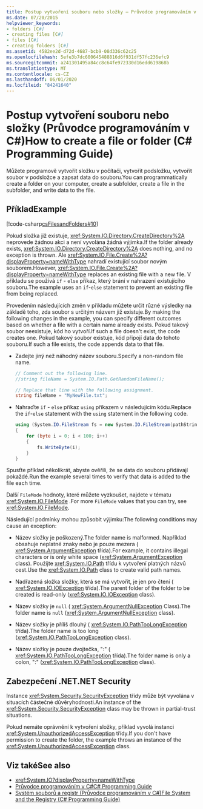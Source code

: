 ```yaml
---
title: Postup vytvoření souboru nebo složky – Průvodce programováním v C#
ms.date: 07/20/2015
helpviewer_keywords:
- folders [C#]
- creating files [C#]
- files [C#]
- creating folders [C#]
ms.assetid: 4582ee2d-d72d-4687-bcb9-08d336c62c25
ms.openlocfilehash: 5efe3b7dc600645488816d6f931df57fc236efc9
ms.sourcegitcommit: a241301495a84cc8c64fe972330d16edd619868b
ms.translationtype: MT
ms.contentlocale: cs-CZ
ms.lasthandoff: 06/01/2020
ms.locfileid: "84241640"
---
```

# <a name="how-to-create-a-file-or-folder-c-programming-guide"></a><span data-ttu-id="597d6-102">Postup vytvoření souboru nebo složky (Průvodce programováním v C#)</span><span class="sxs-lookup"><span data-stu-id="597d6-102">How to create a file or folder (C# Programming Guide)</span></span>
<span data-ttu-id="597d6-103">Můžete programově vytvořit složku v počítači, vytvořit podsložku, vytvořit soubor v podsložce a zapsat data do souboru.</span><span class="sxs-lookup"><span data-stu-id="597d6-103">You can programmatically create a folder on your computer, create a subfolder, create a file in the subfolder, and write data to the file.</span></span>  
  
## <a name="example"></a><span data-ttu-id="597d6-104">Příklad</span><span class="sxs-lookup"><span data-stu-id="597d6-104">Example</span></span>  
 [!code-csharp[csFilesandFolders#10](~/samples/snippets/csharp/VS_Snippets_VBCSharp/csFilesAndFolders/CS/FileIteration.cs#10)]  
  
 <span data-ttu-id="597d6-105">Pokud složka již existuje, <xref:System.IO.Directory.CreateDirectory%2A> neprovede žádnou akci a není vyvolána žádná výjimka.</span><span class="sxs-lookup"><span data-stu-id="597d6-105">If the folder already exists, <xref:System.IO.Directory.CreateDirectory%2A> does nothing, and no exception is thrown.</span></span> <span data-ttu-id="597d6-106">Ale <xref:System.IO.File.Create%2A?displayProperty=nameWithType> nahradí existující soubor novým souborem.</span><span class="sxs-lookup"><span data-stu-id="597d6-106">However, <xref:System.IO.File.Create%2A?displayProperty=nameWithType> replaces an existing file with a new file.</span></span> <span data-ttu-id="597d6-107">V příkladu se používá `if` - `else` příkaz, který brání v nahrazení existujícího souboru.</span><span class="sxs-lookup"><span data-stu-id="597d6-107">The example uses an `if`-`else` statement to prevent an existing file from being replaced.</span></span>  
  
 <span data-ttu-id="597d6-108">Provedením následujících změn v příkladu můžete určit různé výsledky na základě toho, zda soubor s určitým názvem již existuje.</span><span class="sxs-lookup"><span data-stu-id="597d6-108">By making the following changes in the example, you can specify different outcomes based on whether a file with a certain name already exists.</span></span> <span data-ttu-id="597d6-109">Pokud takový soubor neexistuje, kód ho vytvoří.</span><span class="sxs-lookup"><span data-stu-id="597d6-109">If such a file doesn't exist, the code creates one.</span></span> <span data-ttu-id="597d6-110">Pokud takový soubor existuje, kód připojí data do tohoto souboru.</span><span class="sxs-lookup"><span data-stu-id="597d6-110">If such a file exists, the code appends data to that file.</span></span>  
  
- <span data-ttu-id="597d6-111">Zadejte jiný než náhodný název souboru.</span><span class="sxs-lookup"><span data-stu-id="597d6-111">Specify a non-random file name.</span></span>  
  
    ```csharp  
    // Comment out the following line.  
    //string fileName = System.IO.Path.GetRandomFileName();  
  
    // Replace that line with the following assignment.  
    string fileName = "MyNewFile.txt";  
    ```  
  
- <span data-ttu-id="597d6-112">Nahraďte `if` - `else` příkaz `using` příkazem v následujícím kódu.</span><span class="sxs-lookup"><span data-stu-id="597d6-112">Replace the `if`-`else` statement with the `using` statement in the following code.</span></span>  
  
    ```csharp  
    using (System.IO.FileStream fs = new System.IO.FileStream(pathString, FileMode.Append))
    {  
        for (byte i = 0; i < 100; i++)  
        {  
            fs.WriteByte(i);  
        }  
    }  
    ```  
  
 <span data-ttu-id="597d6-113">Spusťte příklad několikrát, abyste ověřili, že se data do souboru přidávají pokaždé.</span><span class="sxs-lookup"><span data-stu-id="597d6-113">Run the example several times to verify that data is added to the file each time.</span></span>  
  
 <span data-ttu-id="597d6-114">Další `FileMode` hodnoty, které můžete vyzkoušet, najdete v tématu <xref:System.IO.FileMode> .</span><span class="sxs-lookup"><span data-stu-id="597d6-114">For more `FileMode` values that you can try, see <xref:System.IO.FileMode>.</span></span>  
  
 <span data-ttu-id="597d6-115">Následující podmínky mohou způsobit výjimku:</span><span class="sxs-lookup"><span data-stu-id="597d6-115">The following conditions may cause an exception:</span></span>  
  
- <span data-ttu-id="597d6-116">Název složky je poškozený.</span><span class="sxs-lookup"><span data-stu-id="597d6-116">The folder name is malformed.</span></span> <span data-ttu-id="597d6-117">Například obsahuje neplatné znaky nebo je pouze mezera ( <xref:System.ArgumentException> třída).</span><span class="sxs-lookup"><span data-stu-id="597d6-117">For example, it contains illegal characters or is only white space (<xref:System.ArgumentException> class).</span></span> <span data-ttu-id="597d6-118">Použijte <xref:System.IO.Path> třídu k vytvoření platných názvů cest.</span><span class="sxs-lookup"><span data-stu-id="597d6-118">Use the <xref:System.IO.Path> class to create valid path names.</span></span>  
  
- <span data-ttu-id="597d6-119">Nadřazená složka složky, která se má vytvořit, je jen pro čtení ( <xref:System.IO.IOException> třída).</span><span class="sxs-lookup"><span data-stu-id="597d6-119">The parent folder of the folder to be created is read-only (<xref:System.IO.IOException> class).</span></span>  
  
- <span data-ttu-id="597d6-120">Název složky je `null` ( <xref:System.ArgumentNullException> Class).</span><span class="sxs-lookup"><span data-stu-id="597d6-120">The folder name is `null` (<xref:System.ArgumentNullException> class).</span></span>  
  
- <span data-ttu-id="597d6-121">Název složky je příliš dlouhý ( <xref:System.IO.PathTooLongException> třída).</span><span class="sxs-lookup"><span data-stu-id="597d6-121">The folder name is too long (<xref:System.IO.PathTooLongException> class).</span></span>  
  
- <span data-ttu-id="597d6-122">Název složky je pouze dvojtečka, ":" ( <xref:System.IO.PathTooLongException> třída).</span><span class="sxs-lookup"><span data-stu-id="597d6-122">The folder name is only a colon, ":" (<xref:System.IO.PathTooLongException> class).</span></span>  
  
## <a name="net-security"></a><span data-ttu-id="597d6-123">Zabezpečení .NET</span><span class="sxs-lookup"><span data-stu-id="597d6-123">.NET Security</span></span>  
 <span data-ttu-id="597d6-124">Instance <xref:System.Security.SecurityException> třídy může být vyvolána v situacích částečné důvěryhodnosti.</span><span class="sxs-lookup"><span data-stu-id="597d6-124">An instance of the <xref:System.Security.SecurityException> class may be thrown in partial-trust situations.</span></span>  
  
 <span data-ttu-id="597d6-125">Pokud nemáte oprávnění k vytvoření složky, příklad vyvolá instanci <xref:System.UnauthorizedAccessException> třídy.</span><span class="sxs-lookup"><span data-stu-id="597d6-125">If you don't have permission to create the folder, the example throws an instance of the <xref:System.UnauthorizedAccessException> class.</span></span>  
  
## <a name="see-also"></a><span data-ttu-id="597d6-126">Viz také</span><span class="sxs-lookup"><span data-stu-id="597d6-126">See also</span></span>

- <xref:System.IO?displayProperty=nameWithType>
- [<span data-ttu-id="597d6-127">Průvodce programováním v C#</span><span class="sxs-lookup"><span data-stu-id="597d6-127">C# Programming Guide</span></span>](../index.md)
- [<span data-ttu-id="597d6-128">Systém souborů a registr (Průvodce programováním v C#)</span><span class="sxs-lookup"><span data-stu-id="597d6-128">File System and the Registry (C# Programming Guide)</span></span>](./index.md)
